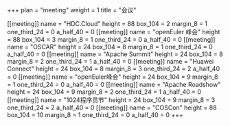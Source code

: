 +++ 
plan = "meeting"
weight = 1
title = "会议"


[[meeting]]
    name = "HDC.Cloud"
    height = 88
    box_104 = 2
    margin_8 = 1
    one_third_24 = 0
    a_half_40 = 0
[[meeting]]
    name = "openEuler 峰会"
    height = 88
    box_104 = 3
    margin_8 = 1
    one_third_24 = 0
    a_half_40 = 0
[[meeting]]
    name = "OSCAR"
    height = 24
    box_104 = 8
    margin_8 = 1
    one_third_24 = 0
    a_half_40 = 0
[[meeting]]
    name = "Apache Summit"
    height = 24
    box_104 = 8
    margin_8 = 2
    one_third_24 = 1
    a_half_40 = 0
[[meeting]]
    name = "Huawei Connect"
    height = 24
    box_104 = 8
    margin_8 = 3
    one_third_24 = 2
    a_half_40 = 0
[[meeting]]
    name = "openEuler峰会"
    height = 24
    box_104 = 9
    margin_8 = 1
    one_third_24 = 0
    a_half_40 = 0
[[meeting]]
    name = "Apache Roadshow"
    height = 24
    box_104 = 9
    margin_8 = 2
    one_third_24 = 1
    a_half_40 = 0
[[meeting]]
    name = "1024程序员节"
    height = 24
    box_104 = 9
    margin_8 = 3
    one_third_24 = 2
    a_half_40 = 0
[[meeting]]
    name = "COSCon"
    height = 88
    box_104 = 10
    margin_8 = 1
    one_third_24 = 0
    a_half_40 = 0
+++